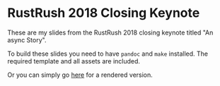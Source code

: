 # RustRush 2018 Closing Keynote

These are my slides from the RustRush 2018 closing keynote
titled "An async Story".

To build these slides you need to have `pandoc` and `make` installed.
The required template and all assets are included.

Or you can simply go [here](https://ferrous-systems.github.io/rustrush-2018-keynote/keynote.html) for a rendered version.
